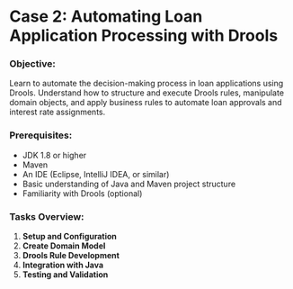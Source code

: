 # Case 2: Automating Loan Application Processing with Drools

### Objective:
Learn to automate the decision-making process in loan applications using Drools. Understand how to structure and execute Drools rules, manipulate domain objects, and apply business rules to automate loan approvals and interest rate assignments.

### Prerequisites:
- JDK 1.8 or higher
- Maven
- An IDE (Eclipse, IntelliJ IDEA, or similar)
- Basic understanding of Java and Maven project structure
- Familiarity with Drools (optional)

### Tasks Overview:
1. **Setup and Configuration**
2. **Create Domain Model**
3. **Drools Rule Development**
4. **Integration with Java**
5. **Testing and Validation**

